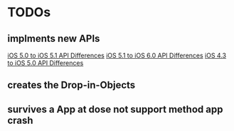 # TODOs

## implments new APIs
[iOS 5.0 to iOS 5.1 API Differences](https://developer.apple.com/library/ios/#releasenotes/General/iOS51APIDiffs/index.html)
[iOS 5.1 to iOS 6.0 API Differences](https://developer.apple.com/library/ios/#releasenotes/General/iOS60APIDiffs/index.html)
[iOS 4.3 to iOS 5.0 API Differences](http://developer.apple.com/library/ios/#releasenotes/General/iOS50APIDiff/index.html)

## creates the Drop-in-Objects

## survives a App at dose not support method app crash

